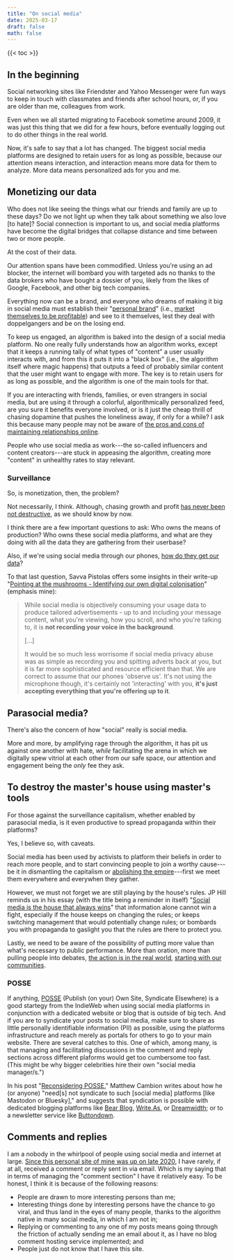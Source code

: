 ```yaml
---
title: "On social media"
date: 2025-03-17
draft: false
math: false
---
```


{{< toc >}}

## In the beginning

Social networking sites
like Friendster and Yahoo Messenger were fun ways to keep in touch
with classmates and friends after school hours, or, if you are older
than me, colleagues from work.

Even when we all started migrating to Facebook sometime around 2009, it
was just this thing that we did for a few hours, before eventually
logging out to do other things in the real world.

Now, it's safe to say that a lot has changed. The biggest social media
platforms are designed to retain users for as long as possible, because
our attention means interaction, and interaction means more data for
them to analyze. More data means personalized ads for you and me.

## Monetizing our data

Who does not like seeing the things what our friends and family are up
to these days?
Do we not light up when they talk about something we also love [to hate]?
Social connection is important to us, and social media platforms have
become the digital bridges that collapse distance and time between two
or more people.

At the cost of their data.

Our attention spans have been commodified. Unless you're using an
ad blocker, the internet will bombard you with targeted ads no thanks to
the data brokers who have bought a dossier of you, likely from the likes
of Google, Facebook, and other big tech companies.

Everything now can be a brand, and everyone who dreams of making it big
in social media must establish their "[personal brand](/personal-brand)"
(i.e., [market themselves to be profitable](/mr)) and see to it
themselves, lest they deal with doppelgangers and be on the losing end.

To keep us engaged, an algorithm is baked into the design of a social
media platform. No one really fully understands how an algorithm works,
except that it keeps a running tally of what types of "content" a user
usually interacts with, and from this it puts it into a "black box"
(i.e., the algorithm itself where magic happens) that outputs a feed
of probably similar content that the user might want to engage with
more. The key is to retain users for as long as possible, and the
algorithm is one of the main tools for that.

If you are interacting with friends, families, or even strangers in
social media, but are using it through a colorful, algorithmically
personalized feed, are you sure it benefits everyone involved, or is it
just the cheap thrill of chasing dopamine that pushes the loneliness
away, if only for a while? I ask this because many people may not be
aware of [the pros and cons of maintaining relationships online](/online-bonds).

People who use social media as work---the so-called influencers and
content creators---are stuck in appeasing the algorithm, creating more
"content" in unhealthy rates to stay relevant.

### Surveillance

So, is monetization, then, the problem?

Not necessarily, I think. Although, chasing growth and profit
[has never been not destructive](/destruction), as we should know by now.

I think there are a few important questions to ask: Who owns the means of
production? Who owns these social media platforms, and what are they
doing with all the data they are gathering from their userbase?

Also, if we're using social media through our phones, [how do they get our data](/surveillance)?

To that last question, Savva Pistolas offers some insights in their write-up "[Pointing at the mushrooms - Identifying our own digital colonisation](https://pistolas.co.uk/mushroom/)" (emphasis mine):

> While social media is objectively consuming your usage data to produce
> tailored advertisements - up to and including your message content,
> what you're viewing, how you scroll, and who you're talking to, it is
> **not recording your voice in the background**.
> 
> [...]
> 
> It would be so much less worrisome if social media privacy abuse was
> as simple as recording you and spitting adverts back at you, but it is
> far more sophisticated and resource efficient than that. We are
> correct to assume that our phones 'observe us'. It's not using the
> microphone though, it's certainly not 'interacting' with you, **it's
> just accepting everything that you're offering up to it**.

## Parasocial media?

There's also the concern of how "social" really is social media.

More and more, by amplifying rage through the algorithm, it has pit us
against one another with hate, *while* facilitating the arena in which
we digitally spew vitriol at each other from our safe space, our
attention and engagement being the *only* fee they ask.

## To destroy the master's house using master's tools

For those against the surveillance capitalism, whether enabled by parasocial
media, is it even productive to spread propaganda within their platforms?

Yes, I believe so, with caveats.

Social media has been used by activists to platform their beliefs in
order to reach more people, and
to start convincing people to join a worthy cause---be it in
dismantling the capitalism or [abolishing the empire](/abolition)---first
we meet them everywhere and
everywhen they gather.

However, we must not forget we are still playing by the house's rules.
JP Hill reminds us in his essay (with the title being a reminder in
itself) "[Social media is the house that always wins](https://www.jphilll.com/p/social-media-is-the-house-that-always)"
that information alone cannot win a fight, especially if the house keeps
on changing the rules; or keeps switching management that would
potentially change rules; or bombards you with propaganda to gaslight
you that the rules are there to protect you.

Lastly, we need to be aware of the possibility of putting more value
than what's necessary to public performance. More than oration, more
than pulling people into debates, [the action is in the real world](/activism),
[starting with our communities](/community).

### POSSE

If anything, [POSSE](https://indieweb.org/POSSE) (Publish (on your) Own
Site, Syndicate Elsewhere) is a good startegy from the IndieWeb when
using social media platforms in conjunction with a dedicated website or
blog that is outside of big tech. And if you are to syndicate your posts
to social media, make sure to share as little personally identifiable
information (PII) as possible, using the platforms infrastructure and
reach merely as portals for others to go to your main website. There are
several catches to this. One of which, among many, is that managing and
facilitating discussions in the comment and reply sections across
different plaforms would get too cumbersome too fast. (This might be why
bigger celebrities hire their own "social media manager/s.")

In his post "[Reconsidering POSSE](https://starbreaker.org/grimoire/entries/reconsidering-posse/index.html),"
Matthew Cambion writes about how he (or anyone) "need[s] not syndicate
to such [social media] platforms [like Mastodon or Bluesky]," and
suggests that syndication is possible with dedicated blogging platforms
like [Bear Blog](https://bearblog.dev/), [Write.As](https://write.as/),
or [Dreamwidth](https://www.dreamwidth.org/); or to a newsletter service
like [Buttondown](https://buttondown.com/).

## Comments and replies

I am a nobody in the whirlpool of people using social media and internet
at large. [Since this personal site of mine was up on late 2020](/1), I have
rarely, if at all, received a comment or reply sent in via email. Which
is my saying that in terms of managing the "comment section" I have it
relatively easy. To be honest, I think it is because of the following reasons:

- People are drawn to more interesting persons than me;
- Interesting things done by interesting persons have the chance to go
  viral, and thus land in the eyes of many people, thanks to the
  algorithm native in many social media, in which I am not in;
- Replying or commenting to any one of my posts means going through the
  friction of actually sending me an email about it, as I have no blog
  comment hosting service implemented; and
- People just do not know that I have this site.
